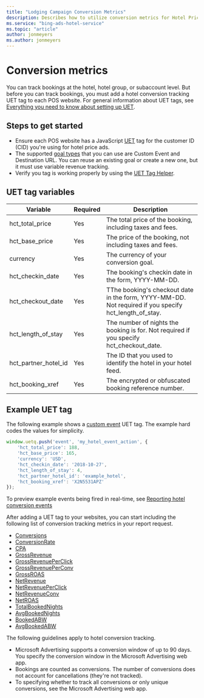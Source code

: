 ```yaml
---
title: "Lodging Campaign Conversion Metrics"
description: Describes how to utilize conversion metrics for Hotel Price Ads.
ms.service: "bing-ads-hotel-service"
ms.topic: "article"
author: jonmeyers
ms.author: jonmeyers
---
```


# <a name="conversionmetrics"></a> Conversion metrics

You can track bookings at the hotel, hotel group, or subaccount level. But before you can track bookings, you must add a hotel conversion tracking UET tag to each POS website. For general information about UET tags, see [Everything you need to know about setting up UET](https://help.ads.microsoft.com/#apex/3/en/56913/2-500).

## Steps to get started

- Ensure each POS website has a JavaScript [UET](https://help.bingads.microsoft.com/#apex/3/en/56682/0) tag for the customer ID (CID) you're using for hotel price ads.
- The supported [goal types](https://help.bingads.microsoft.com/#apex/3/en/56709/2) that you can use are Custom Event and Destination URL. You can reuse an existing goal or create a new one, but it must use variable revenue tracking.
- Verify you tag is working properly by using the [UET Tag Helper](https://chrome.google.com/webstore/detail/uet-tag-helper-by-bing-ad/naijndjklgmffmpembnkfbcjbognokbf?utm_source=chrome-app-launcher-info-dialog).

## UET tag variables

|Variable|Required|Description
|-|-|-
|hct_total_price|Yes|The total price of the booking, including taxes and fees.
|hct_base_price|Yes|The price of the booking, not including taxes and fees.
|currency|Yes|The currency of your conversion goal.
|hct_checkin_date|Yes|The booking's checkin date in the form, YYYY-MM-DD.
|hct_checkout_date|Yes|TThe booking's checkout date in the form, YYYY-MM-DD. Not required if you specify hct_length_of_stay.
|hct_length_of_stay|Yes|The number of nights the booking is for. Not required if you specify hct_checkout_date.
|hct_partner_hotel_id|Yes|The ID that you used to identify the hotel in your hotel feed.
|hct_booking_xref|Yes|The encrypted or obfuscated booking reference number.

## Example UET tag

The following example shows a [custom event](https://help.bingads.microsoft.com/#apex/3/en/56684/2) UET tag. The example hard codes the values for simplicity.

```javascript
window.uetq.push('event', 'my_hotel_event_action', {​
    'hct_total_price': 188,​
    'hct_base_price': 165,​
    'currency': 'USD',​
    'hct_checkin_date': '2018-10-27',​
    'hct_length_of_stay': 4,​
    'hct_partner_hotel_id': 'example_hotel',​
    'hct_booking_xref': 'X2N5531APZ'​
});​
```

To preview example events being fired in real-time, see [Reporting hotel conversion events](https://bingadsuet.azurewebsites.net/HotelConversions.html)

After adding a UET tag to your websites, you can start including the following list of conversion tracking metrics in your report request.

- [Conversions](./reporting.md#conversions)
- [ConversionRate](./reporting.md#conversionrate)
- [CPA](./reporting.md#cpa)
- [GrossRevenue](./reporting.md#grossrevenue)
- [GrossRevenuePerClick](./reporting.md#grossrevenueperclick)
- [GrossRevenuePerConv](./reporting.md#grossrevenueperconv)
- [GrossROAS](./reporting.md#grossroas)
- [NetRevenue](./reporting.md#netrevenue)
- [NetRevenuePerClick](./reporting.md#netrevenueperclick)
- [NetRevenueConv](./reporting.md#netrevenueconv)
- [NetROAS](./reporting.md#netroas)
- [TotalBookedNights](./reporting.md#totalbookednights)
- [AvgBookedNights](./reporting.md#avgbookednights)
- [BookedABW](./reporting.md#bookedabw)
- [AvgBookedABW](./reporting.md#avgbookedabw)

The following guidelines apply to hotel conversion tracking.

- Microsoft Advertising supports a conversion window of up to 90 days. You specify the conversion window in the Microsoft Advertising web app.
- Bookings are counted as conversions. The number of conversions does not account for cancellations (they're not tracked).
- To specifying whether to track all conversions or only unique conversions, see the Microsoft Advertising web app.
